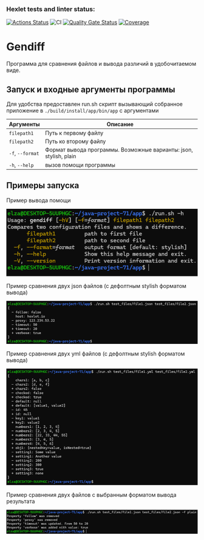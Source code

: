 ### Hexlet tests and linter status:

[![Actions Status](https://github.com/ElsaAkhmatyanova/java-project-71/actions/workflows/hexlet-check.yml/badge.svg)](https://github.com/ElsaAkhmatyanova/java-project-71/actions)
![CI](https://github.com/ElsaAkhmatyanova/java-project-71/actions/workflows/ci.yml/badge.svg)
[![Quality Gate Status](https://sonarcloud.io/api/project_badges/measure?project=ElsaAkhmatyanova_java-project-71&metric=alert_status)](https://sonarcloud.io/summary/new_code?id=ElsaAkhmatyanova_java-project-71)
[![Coverage](https://sonarcloud.io/api/project_badges/measure?project=ElsaAkhmatyanova_java-project-71&metric=coverage)](https://sonarcloud.io/summary/new_code?id=ElsaAkhmatyanova_java-project-71)

# Gendiff

Программа для сравнения файлов и вывода различий в удобочитаемом виде.

## Запуск и входные аргументы программы

Для удобства предоставлен run.sh скрипт вызывающий собранное приложение в `./build/install/app/bin/app` с аргументами

| Аргументы        | Описание                                                          |
|------------------|-------------------------------------------------------------------|
| `filepath1`      | Путь к первому файлу                                              |
| `filepath2`      | Путь ко второму файлу                                             |
| `-f`, `--format` | Формат вывода программы. Возможные варианты: json, stylish, plain |
| `-h`, `--help`   | вызов помощи программы                                            |

## Примеры запуска

Пример вывода помощи

![help_example.png](images/help_example.png)

Пример сравнения двух json файлов (с дефолтным stylish форматом вывода)

![compare_two_json_files_default_stylish.png](images/compare_two_json_files_default_stylish.png)

Пример сравнения двух yml файлов (с дефолтным stylish форматом вывода)

![compare_two_yml_files_default_stylish.png](images/compare_two_yml_files_default_stylish.png)

Пример сравнения двух файлов с выбранным форматом вывода результата

![compare_two_json_files_plain.png](images/compare_two_json_files_plain.png)
